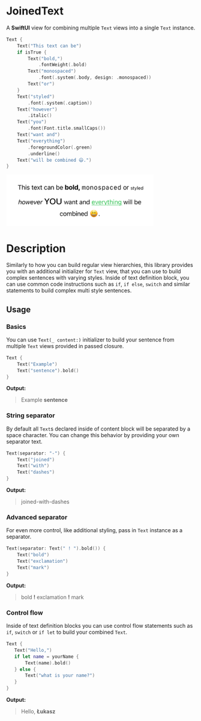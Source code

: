 # JoinedText

A **SwiftUI** view for combining multiple `Text` views into a single `Text` instance.

```swift
Text {
    Text("This text can be")
    if isTrue {
        Text("bold,")
            .fontWeight(.bold)
        Text("monospaced")
            .font(.system(.body, design: .monospaced))
        Text("or")
    }
    Text("styled")
        .font(.system(.caption))
    Text("however")
        .italic()
    Text("you")
        .font(Font.title.smallCaps())
    Text("want and")
    Text("everything")
        .foregroundColor(.green)
        .underline()
    Text("will be combined 😃.")
}
```

![Preview](./Art/Preview.png)

# Description
Similarly to how you can build regular view hierarchies, this library provides you with an additional initializer for `Text` view, that you can use to build complex sentences with varying styles. Inside of text definition block, you can use common code instructions such as `if`, `if else`, `switch` and similar statements to build complex multi style sentences.

## Usage

### Basics
You can use `Text(_ content:)` initializer to build your sentence from multiple `Text` views provided in passed closure.

```swift
Text {
    Text("Example")
    Text("sentence").bold()
}
```
**Output:**
> Example **sentence**

### String separator
By default all `Text`s declared inside of content block will be separated by a space character. You can change this behavior by providing your own separator text.

```swift
Text(separator: "-") {
    Text("joined")
    Text("with")
    Text("dashes")
}
```
**Output:**
> joined-with-dashes

### Advanced separator
For even more control, like additional styling, pass in `Text` instance as a separator.

```swift
Text(separator: Text(" ! ").bold()) {
    Text("bold")
    Text("exclamation")
    Text("mark")
}
```
**Output:**
> bold **!** exclamation **!** mark

### Control flow
Inside of text definition blocks you can use control flow statements such as `if`, `switch` or `if let` to build your combined `Text`.

```swift
Text {
   Text("Hello,")
   if let name = yourName {
       Text(name).bold()
   } else {
       Text("what is your name?")
   }
}
```
**Output:**
> Hello, **Łukasz**
